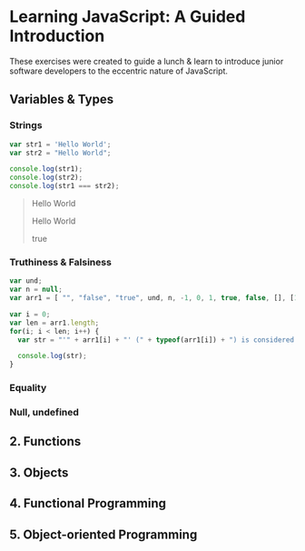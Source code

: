 # Learning JavaScript: A Guided Introduction

These exercises were created to guide a lunch & learn to introduce junior software developers
to the eccentric nature of JavaScript.

## Variables & Types

### Strings

```javascript
var str1 = 'Hello World';
var str2 = "Hello World";

console.log(str1);
console.log(str2);
console.log(str1 === str2);
```

> Hello World
>
> Hello World
>
> true

### Truthiness & Falsiness

```javascript
var und;
var n = null;
var arr1 = [ "", "false", "true", und, n, -1, 0, 1, true, false, [], [1,2,3], {}, {a:1}];

var i = 0;
var len = arr1.length;
for(i; i < len; i++) {
  var str = "'" + arr1[i] + "' (" + typeof(arr1[i]) + ") is considered " + arr1[i] ? str = str + "true" : str = str + "false";

  console.log(str);
}
```

### Equality

### Null, undefined

## 2. Functions

## 3. Objects

## 4. Functional Programming

## 5. Object-oriented Programming
